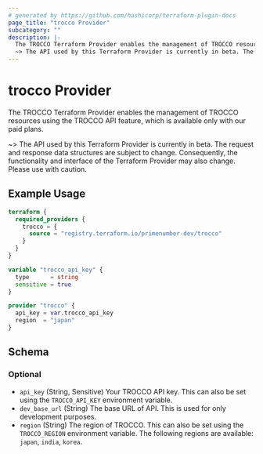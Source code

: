 ```yaml
---
# generated by https://github.com/hashicorp/terraform-plugin-docs
page_title: "trocco Provider"
subcategory: ""
description: |-
  The TROCCO Terraform Provider enables the management of TROCCO resources using the TROCCO API feature, which is available only with our paid plans.
  ~> The API used by this Terraform Provider is currently in beta. The request and response data structures are subject to change. Consequently, the functionality and interface of the Terraform Provider may also change. Please use with caution.
---
```


# trocco Provider

The TROCCO Terraform Provider enables the management of TROCCO resources using the TROCCO API feature, which is available only with our paid plans.

~> The API used by this Terraform Provider is currently in beta. The request and response data structures are subject to change. Consequently, the functionality and interface of the Terraform Provider may also change. Please use with caution.

## Example Usage

```terraform
terraform {
  required_providers {
    trocco = {
      source = "registry.terraform.io/primenumber-dev/trocco"
    }
  }
}

variable "trocco_api_key" {
  type      = string
  sensitive = true
}

provider "trocco" {
  api_key = var.trocco_api_key
  region  = "japan"
}
```

<!-- schema generated by tfplugindocs -->
## Schema

### Optional

- `api_key` (String, Sensitive) Your TROCCO API key. This can also be set using the `TROCCO_API_KEY` environment variable.
- `dev_base_url` (String) The base URL of API. This is used for only development purposes.
- `region` (String) The region of TROCCO. This can also be set using the `TROCCO_REGION` environment variable. The following regions are available: `japan`, `india`, `korea`.
